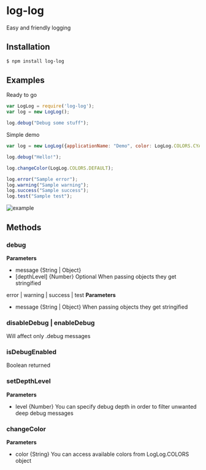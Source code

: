 # log-log
Easy and friendly logging

## Installation
```bash
$ npm install log-log
```

## Examples
Ready to go
```js
var LogLog = require('log-log');
var log = new LogLog();

log.debug("Debug some stuff");
```
Simple demo
```js
var log = new LogLog({applicationName: "Demo", color: LogLog.COLORS.CYAN});

log.debug("Hello!");

log.changeColor(LogLog.COLORS.DEFAULT);

log.error("Sample error");
log.warning("Sample warning");
log.success("Sample success");
log.test("Sample test");
```
![example](https://i.gyazo.com/a3cca4a6edba039d375aee36b58dcdc5.png)

## Methods
### debug
**Parameters**
 - message {String | Object}
 - [depthLevel] {Number} Optional
When passing objects they get stringified

error | warning | success | test
**Parameters**
 - message {String | Object}
When passing objects they get stringified

### disableDebug | enableDebug
Will affect only .debug messages

### isDebugEnabled
Boolean returned

### setDepthLevel
**Parameters**
 - level {Number}
You can specify debug depth in order to filter unwanted deep debug messages

### changeColor
**Parameters**
 - color {String}
You can access available colors from LogLog.COLORS object